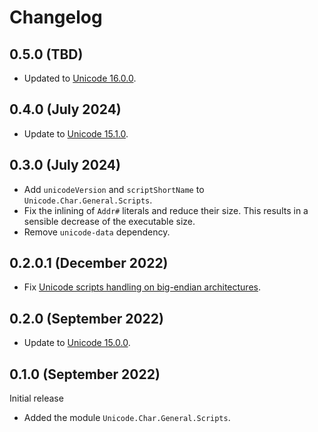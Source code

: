 # Changelog

## 0.5.0 (TBD)

- Updated to [Unicode 16.0.0](https://www.unicode.org/versions/Unicode16.0.0/).

## 0.4.0 (July 2024)

- Update to [Unicode 15.1.0](https://www.unicode.org/versions/Unicode15.1.0/).

## 0.3.0 (July 2024)

- Add `unicodeVersion` and `scriptShortName` to `Unicode.Char.General.Scripts`.
- Fix the inlining of `Addr#` literals and reduce their size. This results in
  a sensible decrease of the executable size.
- Remove `unicode-data` dependency.

## 0.2.0.1 (December 2022)

- Fix [Unicode scripts handling on big-endian architectures](https://github.com/composewell/unicode-data/issues/97).

## 0.2.0 (September 2022)

- Update to [Unicode 15.0.0](https://www.unicode.org/versions/Unicode15.0.0/).

## 0.1.0 (September 2022)

Initial release

- Added the module `Unicode.Char.General.Scripts`.
